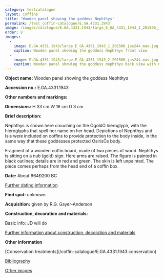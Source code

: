 ```yaml
---
category: testcatalogue
layout: coffins
title: 'Wooden panel showing the goddess Nephthys'
permalink: /test_coffin-catalogue/E.GA.4331.1943
image: /images/catalogue/E.GA.4331.1943/large_E_GA_4331_1943_1_201506_jas244_mas.jpg
order: 8
images: 
  -
    image: E.GA.4331.1943/large_E_GA_4331_1943_1_201506_jas244_mas.jpg
    caption: Wooden panel showing the goddess Nephthys front view 
  -
    image: E.GA.4331.1943/large_E_GA_4331_1943_2_201506_jas244_mas.jpg
    caption: Wooden panel showing the goddess Nephthys back view with markings 
---
```


**Object name:** 
Wooden panel showing the goddess Nephthys

**Accession no.:** 
E.GA.4331.1943

**Other numbers and markings:**
<other numbers etc.>

**Dimensions:** 
H 33 cm
W 18 cm
D 3 cm

**Brief description:** 

Nephthys is shown here crouching on the ÒgoldÓ hieroglyph, with the hieroglyphs that spell her name on her head. Depictions of Nephthys and Isis were included on coffins to provide protection to the body inside, in the same way that these goddesses protected OsirisÕs body. 

Fragment of a wooden coffin board, made of two pieces of wood. Nephthys is sitting on a nub (gold) sign.
Here arms are raised. The figure is painted in black outlines; details are in red and green. The skin
is left unpainted. The piece comes perhaps from the head end of a coffin box.



**Date:**
About 664Ð200 BC

[Further dating information](/coffin-catalogue/E.GA.4331.1943_dating)

**Find spot:**
unknown

**Acquisition:**
given by R.G. Gayer-Anderson

**Construction, decoration and materials:**

Basic info: JD will do

[Further information about construction, decoration and materials](/coffin-catalogue/E.GA.4331.1943_materials)


**Other information**

[Conservation treatments](/coffin-catalogue/E.GA.4331.1943 conservation)

[Bibliography](/coffin-catalogue/E.GA.4331.1943_bibliography)

[Other images](/coffin-catalogue/E.GA.4331.1943_imagesheet)


